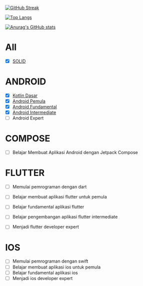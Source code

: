 <!--
[![MasterHead](https://github.com/jonrysimbolon/jonrysimbolon/blob/main/header.png)](https://github.com/jonrysimbolon)

[![Typing SVG](https://readme-typing-svg.herokuapp.com?font=Fira+Code&size=40&pause=1000&color=D4F798&center=true&vCenter=true&width=470&height=70&lines=Android+Developer)](https://git.io/typing-svg)
-->

[![GitHub Streak](http://github-readme-streak-stats.herokuapp.com?user=jonrysimbolon&theme=algolia&hide_border=true&border_radius=10)](https://git.io/streak-stats)

[![Top Langs](https://github-readme-stats.vercel.app/api/top-langs/?username=jonrysimbolon&layout=compact&theme=algolia&hide_border=true&border_radius=10)](https://github.com/jonrysimbolon/github-readme-stats)

[![Anurag's GitHub stats](https://github-readme-stats.vercel.app/api?username=jonrysimbolon&theme=algolia&hide_border=true&border_radius=10)](https://github.com/jonrysimbolon/github-readme-stats)

<!--
![jonrysimbolon19's Github Trophy](https://github-profile-trophy.vercel.app/?username=jonrysimbolon&theme=algolia)
-->

<!-- 
[![@jonrysimbolon19's Holopin board](https://holopin.io/api/user/board?user=jonrysimbolon19)](https://holopin.io/@jonrysimbolon19)
-->

# All
- [x] [SOLID](https://www.dicoding.com/certificates/MRZMD74NNZYQ)

# ANDROID
- [x] [Kotlin Dasar](https://www.dicoding.com/certificates/EYX49RMLWPDL)
- [x] [Android Pemula](https://www.dicoding.com/certificates/MEPJKL54WX3V)
- [x] [Android Fundamental](https://www.dicoding.com/certificates/JMZV9QW13PN9)
- [x] [Android Intermediate](https://www.dicoding.com/certificates/1OP80JN0VXQK)
- [ ] Android Expert

# COMPOSE
- [ ] Belajar Membuat Aplikasi Android dengan Jetpack Compose

# FLUTTER
- [ ] Memulai pemrograman dengan dart
- [ ] Belajar membuat aplikasi flutter untuk pemula
- [ ] Belajar fundamental aplikasi flutter
- [ ] Belajar pengembangan aplikasi flutter intermediate
- [ ] Menjadi flutter developer expert


# IOS
- [ ] Memulai pemrograman dengan swift
- [ ] Belajar membuat aplikasi ios untuk pemula
- [ ] Belajar fundamental aplikasi ios
- [ ] Menjadi ios developer expert
